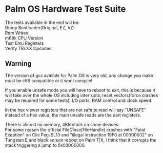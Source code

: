 # Palm OS Hardware Test Suite

The tests available in the end will be:  
Dump Bootloader(Original, EZ, VZ)  
Rom Writes  
m68k CPU Version  
Test Emu Registers  
Verify TBLXX Opcodes  


## Warning
The version of gcc avalible for Palm OS is very old, any change you make must be c89 compatible or it wont compile!

If you enable unsafe mode you will have to reboot to exit, this is because it will take over the whole OS including interrupts, reset vectors(force crashes may be required for some tests), I/O ports, RAM control and clock speed.

In the hex viewer registers that are not safe to read will say "UNSAFE" instead of a hex value, the main unsafe reads are the uart registers.

There is almost no memory, 4KB stack on some devices.  
For some reason the official FileClose(FileHandle) crashes with "Fatal Exeption" on Clie Peg-SL10 and "illegal instruction 19F0 at 00000002" on Tungsten E and black screen reboot on Palm T|X, I think that it corrupts the stack triggering a jump to 0x00000000.
